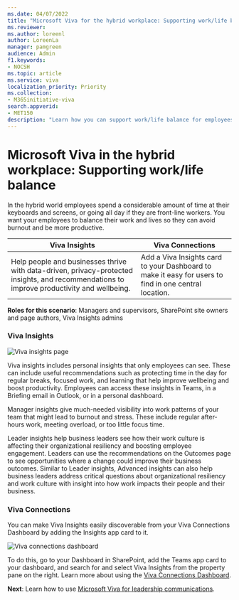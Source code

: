 ```yaml
---
ms.date: 04/07/2022
title: "Microsoft Viva for the hybrid workplace: Supporting work/life balance"
ms.reviewer: 
ms.author: loreenl
author: LoreenLa
manager: pamgreen
audience: Admin
f1.keywords:
- NOCSH
ms.topic: article
ms.service: viva
localization_priority: Priority
ms.collection:  
- M365initiative-viva
search.appverid:
- MET150
description: "Learn how you can support work/life balance for employees in a hybrid workplace using Microsoft Viva."
---
```


# Microsoft Viva in the hybrid workplace:  Supporting work/life balance

In the hybrid world employees spend a considerable amount of time at their keyboards and screens, or going all day if they are front-line workers.  You want your employees to balance their work and lives so they can avoid burnout and be more productive.

| Viva Insights | Viva Connections | 
|---|---|
 | Help people and businesses thrive with data-driven, privacy-protected insights, and recommendations to improve productivity and wellbeing. | Add a Viva Insights card to your Dashboard to make it easy for users to find in one central location.|

**Roles for this scenario**: Managers and supervisors, SharePoint site owners and page authors, Viva Insights admins

### Viva Insights
![Viva insights page](../media/viva-insights-page.png)

Viva insights includes personal insights that only employees can see. These can include useful recommendations such as protecting time in the day for regular breaks, focused work, and learning that help improve wellbeing and boost productivity. Employees can access these insights in Teams, in a Briefing email in Outlook, or in a personal dashboard.

Manager insights give much-needed visibility into work patterns of your team that might lead to burnout and stress. These include regular after-hours work, meeting overload, or too little focus time.

Leader insights help business leaders see how their work culture is affecting their organizational resiliency and boosting employee engagement. Leaders can use the recommendations on the Outcomes page to see opportunities where a change could improve their business outcomes. Similar to Leader insights, Advanced insights can also help business leaders address critical questions about organizational resiliency and work culture with insight into how work impacts their people and their business. 

### Viva Connections

You can make Viva Insights easily discoverable from your Viva Connections Dashboard by adding the Insights app card to it.

![Viva connections dashboard](../media/viva-connections-dashboard.png)

 
To do this, go to your Dashboard in SharePoint, add the Teams app card to your dashboard, and search for and select Viva Insights from the property pane on the right. Learn more about using the [Viva Connections Dashboard](/viva/connections/create-dashboard).

**Next**: Learn how to use [Microsoft Viva for leadership communications](/viva/solutions/viva-leadership-communications).

